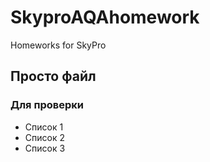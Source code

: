 # SkyproAQAhomework
Homeworks for SkyPro 

## Просто файл

### Для проверки
- Список 1
- Список 2
- Список 3
  
